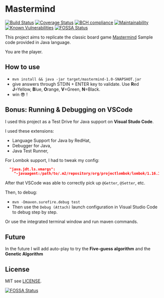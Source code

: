 # Mastermind 
[![Build Status](https://travis-ci.org/doppelganger9/mastermind.svg?branch=master)](https://travis-ci.org/doppelganger9/mastermind) [![Coverage Status](https://coveralls.io/repos/github/doppelganger9/mastermind/badge.svg?branch=master)](https://coveralls.io/github/doppelganger9/mastermind?branch=master) [![BCH compliance](https://bettercodehub.com/edge/badge/doppelganger9/mastermind?branch=master)](https://bettercodehub.com/) [![Maintainability](https://api.codeclimate.com/v1/badges/85d4fe610960fbf03604/maintainability)](https://codeclimate.com/github/doppelganger9/mastermind/maintainability) [![Known Vulnerabilities](https://snyk.io/test/github/doppelganger9/mastermind/badge.svg?targetFile=pom.xml)](https://snyk.io/test/github/doppelganger9/mastermind?targetFile=pom.xml) [![FOSSA Status](https://app.fossa.io/api/projects/git%2Bgithub.com%2Fdoppelganger9%2Fmastermind.svg?type=shield)](https://app.fossa.io/projects/git%2Bgithub.com%2Fdoppelganger9%2Fmastermind?ref=badge_shield)

This project aims to replicate the classic board game [Mastermind](https://en.wikipedia.org/wiki/Mastermind_(board_game))
Sample code provided in Java language.

You are the player.

## How to use

- `mvn install && java -jar target/mastermind-1.0-SNAPSHOT.jar`
- give answers through STDIN + ENTER key to validate.
  Use **R**ed **J**=Yellow, **B**lue, **O**range, **V**=Green, **N**=Black.
- win 😎 !

## Bonus: Running & Debugging on VSCode

I used this project as a Test Drive for Java support on **Visual Studo Code**.

I used these extensions:

- Language Support for Java by RedHat,
- Debugger for Java,
- Java Test Runner,

For Lombok support, I had to tweak my config:

```json
  "java.jdt.ls.vmargs":
    "-javaagent:/path/to/.m2/repository/org/projectlombok/lombok/1.16.18/lombok-1.16.18.jar -Xbootclasspath/a:/path/to/.m2/repository/org/projectlombok/lombok/1.16.18/lombok-1.16.18.jar",
```

After that VSCode was able to correctly pick up `@Getter`, `@Setter`, etc.

Then, to debug:

- `mvn -Dmaven.surefire.debug test`
- Then use the `Debug (Attach)` launch configuration in Visual Studio Code to debug step by step.

Or use the integrated terminal window and run maven commands.

## Future

In the future I will add auto-play to try the **Five-guess algorithm** and the **Genetic Algorithm**

## License

MIT see [LICENSE](LICENSE).

[![FOSSA Status](https://app.fossa.io/api/projects/git%2Bgithub.com%2Fdoppelganger9%2Fmastermind.svg?type=large)](https://app.fossa.io/projects/git%2Bgithub.com%2Fdoppelganger9%2Fmastermind?ref=badge_large)
